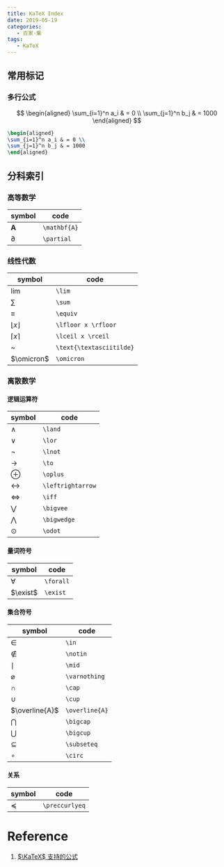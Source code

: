 ```yaml
---
title: KaTeX Index
date: 2019-05-19
categories:
   - 百家·集
tags:
   - KaTeX
---
```


## 常用标记

### 多行公式

$$
\begin{aligned}
\sum_{i=1}^n a_i & = 0 \\
\sum_{j=1}^n b_j & = 1000
\end{aligned}
$$

```LaTeX
\begin{aligned}
\sum_{i=1}^n a_i & = 0 \\
\sum_{j=1}^n b_j & = 1000
\end{aligned}
```

## 分科索引

### 高等数学

| symbol       | code         |
| ------------ | ------------ |
| $\mathbf{A}$ | `\mathbf{A}` |
| $\partial$   | `\partial`   |

### 线性代数

| symbol                   | code                     |
| ------------------------ | ------------------------ |
| $\lim$                   | `\lim`                   |
| $\sum$                   | `\sum`                   |
| $\equiv$                 | `\equiv`                 |
| $\lfloor x \rfloor$      | `\lfloor x \rfloor`      |
| $\lceil x \rceil$        | `\lceil x \rceil`        |
| $\text{\textasciitilde}$ | `\text{\textasciitilde}` |
| $\omicron$               | `\omicron`               |

### 离散数学

#### 逻辑运算符

| symbol            | code              |
| ----------------- | ----------------- |
| $\land$           | `\land`           |
| $\lor$            | `\lor`            |
| $\lnot$           | `\lnot`           |
| $\to$             | `\to`             |
| $\oplus$          | `\oplus`          |
| $\leftrightarrow$ | `\leftrightarrow` |
| $\iff$            | `\iff`            |
| $\bigvee$         | `\bigvee`         |
| $\bigwedge$       | `\bigwedge`       |
| $\odot$           | `\odot`           |

#### 量词符号

| symbol    | code      |
| --------- | --------- |
| $\forall$ | `\forall` |
| $\exist$  | `\exist`  |

#### 集合符号

| symbol         | code           |
| -------------- | -------------- |
| $\in$          | `\in`          |
| $\notin$       | `\notin`       |
| $\mid$         | `\mid`         |
| $\varnothing$  | `\varnothing`  |
| $\cap$         | `\cap`         |
| $\cup$         | `\cup`         |
| $\overline{A}$ | `\overline{A}` |
| $\bigcap$      | `\bigcap`      |
| $\bigcup$      | `\bigcup`      |
| $\subseteq$    | `\subseteq`    |
| $\circ$        | `\circ`        |

#### 关系

| symbol         | code           |
| -------------- | -------------- |
| $\preccurlyeq$ | `\preccurlyeq` |

# Reference

1. [$\KaTeX$ 支持的公式](https://katex.org/docs/supported.html)
